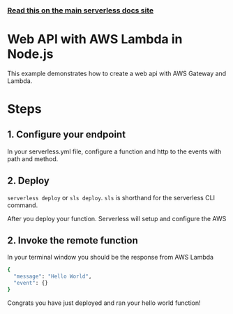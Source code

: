 <!--
title: Web API AWS Lambda Node Example
description: Create a nodeJS Lambda function on amazon web services
layout: Doc
-->

<!-- DOCS-SITE-LINK:START automatically generated  -->
### [Read this on the main serverless docs site](https://www.serverless.com/docs/providers/aws/examples/web-api/node/)
<!-- DOCS-SITE-LINK:END -->

# Web API with AWS Lambda in Node.js

This example demonstrates how to create a web api with AWS Gateway and Lambda.

# Steps

## 1. Configure your endpoint

In your serverless.yml file, configure a function and http to the events with path and method.

## 2. Deploy

`serverless deploy` or `sls deploy`. `sls` is shorthand for the serverless CLI command.

After you deploy your function. Serverless will setup and configure the AWS

## 2. Invoke the remote function

In your terminal window you should be the response from AWS Lambda

```bash
{
  "message": "Hello World",
  "event": {}
}
```

Congrats you have just deployed and ran your hello world function!
